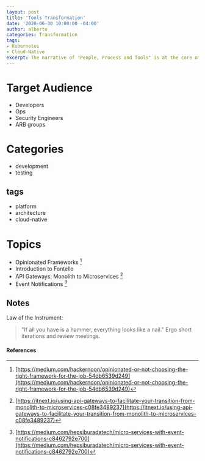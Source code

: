 ```yaml
---
layout: post
title: 'Tools Transformation'
date: '2020-06-30 10:00:00 -04:00'
author: alberto
categories: Transformation
tags:
- Kubernetes
- Cloud-Native
excerpt: The narrative of "People, Process and Tools" is at the core of the every transformation journey. In my experience, it is very easy to put the tech (tools) first. We have to understand that ordering is important. Here are a few thoughts about selecting tools that support the needed transformation.
---
```


# Target Audience
* Developers
* Ops
* Security Engineers
* ARB groups

# Categories
* development
* testing

## tags
* platform
* architecture
* cloud-native

# Topics
* Opinionated Frameworks [^4]
* Introduction to Fontello
* API Gateways: Monolith to Microservices [^5]
* Event Notifications [^6]


## Notes
Law of the Instrument:
> "If all you have is a hammer, everything looks like a nail."
Ergo short iterations and review meetings.


#### References
[^4]: [https://medium.com/hackernoon/opinionated-or-not-choosing-the-right-framework-for-the-job-54db6539d249](https://medium.com/hackernoon/opinionated-or-not-choosing-the-right-framework-for-the-job-54db6539d249)
[^5]: [https://itnext.io/using-api-gateways-to-facilitate-your-transition-from-monolith-to-microservices-c08fe3489237](https://itnext.io/using-api-gateways-to-facilitate-your-transition-from-monolith-to-microservices-c08fe3489237)
[^6]: [https://medium.com/hepsiburadatech/micro-services-with-event-notifications-c8462792e700](https://medium.com/hepsiburadatech/micro-services-with-event-notifications-c8462792e700)